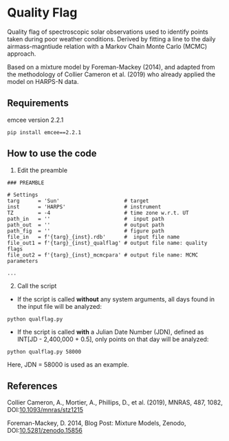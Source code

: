 # Quality Flag

Quality flag of spectroscopic solar observations used to identify points taken during poor weather conditions. Derived by fitting a line to the daily airmass-magntiude relation with a Markov Chain Monte Carlo (MCMC) approach.

Based on a mixture model by Foreman-Mackey (2014), and adapted from the methodology of Collier Cameron et al. (2019) who already applied the model on HARPS-N data.

## Requirements

emcee version 2.2.1
```
pip install emcee==2.2.1
```

## How to use the code

1. Edit the preamble

```
### PREAMBLE

# Settings
targ      = 'Sun'                     # target
inst      = 'HARPS'                   # instrument
TZ        = -4                        # time zone w.r.t. UT
path_in   = ''                        #  input path
path_out  = ''                        # output path
path_fig  = ''                        # figure path
file_in   = f'{targ}_{inst}.rdb'      #  input file name
file_out1 = f'{targ}_{inst}_qualflag' # output file name: quality flags
file_out2 = f'{targ}_{inst}_mcmcpara' # output file name: MCMC parameters

...
```

2. Call the script

- If the script is called **without** any system arguments, all days found in the input file will be analyzed:

```
python qualflag.py
```

- If the script is called **with** a Julian Date Number (JDN), defined as INT[JD - 2,400,000 + 0.5], only points on that day will be analyzed:
```
python qualflag.py 58000
```
Here, JDN = 58000 is used as an example.

## References

Collier Cameron, A., Mortier, A., Phillips, D., et al. (2019), MNRAS, 487, 1082, DOI:[10.1093/mnras/stz1215](https://doi.org/10.1093/mnras/stz1215)

Foreman-Mackey, D. 2014, Blog Post: Mixture Models, Zenodo, DOI:[10.5281/zenodo.15856](https://doi.org/10.5281/zenodo.15856)
